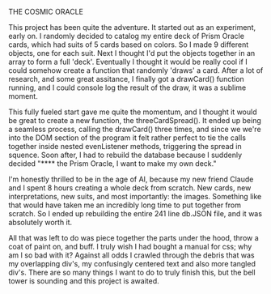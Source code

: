 

THE COSMIC ORACLE

This project has been quite the adventure. It started out as an experiment, early on. I randomly decided to catalog my entire
deck of Prism Oracle cards, which had suits of 5 cards based on colors. So I made 9 different objects, one for each suit.
Next I thought I'd put the objects together in an array to form a full 'deck'. Eventually I thought it would be really
cool if I could somehow create a function that randomly 'draws' a card. After a lot of research, and some great assitance, I finally got a drawCard() function running, and I could console log the result of the draw, it was a sublime moment.

This fully fueled start gave me quite the momentum, and I thought it would be great to create a new function, the threeCardSpread().
It ended up being a seamless process, calling the drawCard() three times, and since we we're into the DOM section of the program
it felt rather perfect to tie the calls together inside nested evenListener methods, triggering the spread in squence.
Soon after, I had to rebuild the database because I suddenly decided "**** the Prism Oracle, I want to make my own deck."

I'm honestly thrilled to be in the age of AI, because my new friend Claude and I spent 8 hours creating a whole deck from scratch. 
New cards, new interpretations, new suits, and most importantly: the images. Something like that would have taken me an incredibly long time to put together from scratch. So I ended up rebuilding the entire 241 line db.JSON file, and it was absolutely worth it.

All that was left to do was piece together the parts under the hood, throw a coat of paint on, and buff. I truly wish I had bought a manual for css; why am I so bad with it? Against all odds I crawled through the debris that was my overlapping div's,
my confusingly centered text and also more tangled div's. There are so many things I want to do to truly finish this, but 
the bell tower is sounding and this project is awaited.

